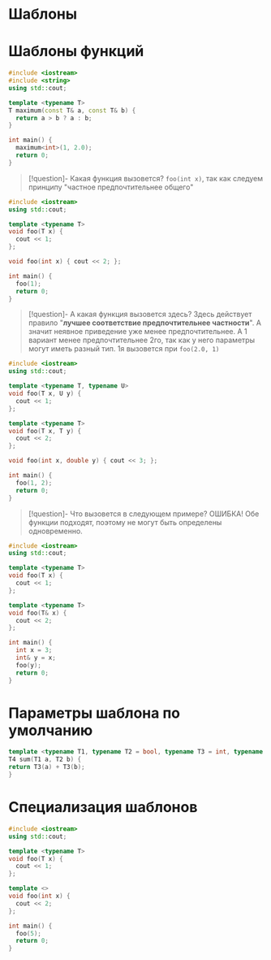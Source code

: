 # Шаблоны

# Шаблоны функций
```cpp
#include <iostream>
#include <string>
using std::cout;

template <typename T>
T maximum(const T& a, const T& b) {
  return a > b ? a : b;
}

int main() {
  maximum<int>(1, 2.0);
  return 0;
}
```

> [!question]- Какая функция вызовется?
> `foo(int x)`, так как следуем принципу "частное предпочтительнее общего"

```cpp
#include <iostream>
using std::cout;

template <typename T>
void foo(T x) {
  cout << 1;
};

void foo(int x) { cout << 2; };

int main() {
  foo(1);
  return 0;
}
```
> [!question]- А какая функция вызовется здесь?
> Здесь действует правило "**лучшее соответствие предпочтительнее частности**". А значит неявное приведение уже менее предпочтительнее. А 1 вариант менее предпочтительнее 2го, так как у него параметры могут иметь разный тип. 
> 1я вызовется при `foo(2.0, 1)`



```cpp
#include <iostream>
using std::cout;

template <typename T, typename U>
void foo(T x, U y) {
  cout << 1;
};

template <typename T>
void foo(T x, T y) {
  cout << 2;
};

void foo(int x, double y) { cout << 3; };

int main() {
  foo(1, 2);
  return 0;
}
```
> [!question]- Что вызовется в следующем примере?
> ОШИБКА! Обе функции подходят, поэтому не могут быть определены одновременно.

```cpp
#include <iostream>
using std::cout;

template <typename T>
void foo(T x) {
  cout << 1;
};

template <typename T>
void foo(T& x) {
  cout << 2;
};

int main() {
  int x = 3;
  int& y = x;
  foo(y);
  return 0;
}
```

# Параметры шаблона по умолчанию
```cpp
template <typename T1, typename T2 = bool, typename T3 = int, typename T4 = char>
T4 sum(T1 a, T2 b) {
return T3(a) + T3(b);
}
```
# Специализация шаблонов
```cpp
#include <iostream>
using std::cout;

template <typename T>
void foo(T x) {
  cout << 1;
};

template <>
void foo(int x) {
  cout << 2;
};

int main() {
  foo(5);
  return 0;
}
```